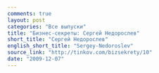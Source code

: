 ```yaml
---
comments: true
layout: post
categories: "Все выпуски"
title: "Бизнес-секреты: Сергей Недорослев"
short_title: "Сергей Недорослев"
english_short_title: "Sergey-Nedoroslev"
source_link: "http://tinkov.com/bizsekrety/10"
date: "2009-12-07"
---
```

